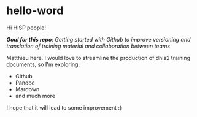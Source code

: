 # hello-word

Hi HISP people!


***Goal for this repo***: *Getting started with Github to improve versioning and translation of training material and collaboration between teams*

Matthieu here. I would love to streamline the production of dhis2 training documents, so I'm exploring:

* Github
* Pandoc
* Mardown
* and much more

I hope that it will lead to some improvement :)
